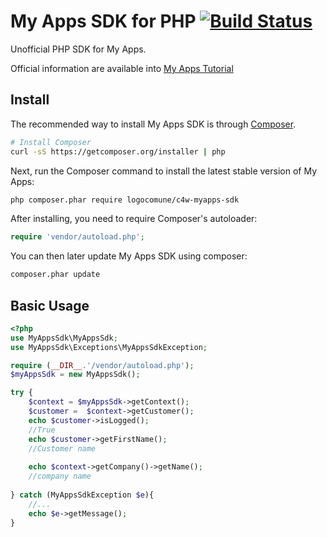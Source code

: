 # My Apps SDK for PHP  [![Build Status](https://travis-ci.org/logocomune/php-c4w-myapps-sdk.svg?branch=master)](https://travis-ci.org/logocomune/php-c4w-myapps-sdk)

Unofficial PHP SDK for My Apps. 

Official information are available into [My Apps Tutorial](https://github.com/Cloud4WiSF/my-apps-tutorial)

## Install
The recommended way to install My Apps SDK is through
[Composer](http://getcomposer.org).

```bash
# Install Composer
curl -sS https://getcomposer.org/installer | php
```

Next, run the Composer command to install the latest stable version of My Apps:

```bash
php composer.phar require logocomune/c4w-myapps-sdk
```

After installing, you need to require Composer's autoloader:

```php
require 'vendor/autoload.php';
```

You can then later update My Apps SDK using composer:

 ```bash
composer.phar update
 ```
## Basic Usage

```php
<?php
use MyAppsSdk\MyAppsSdk;
use MyAppsSdk\Exceptions\MyAppsSdkException;

require (__DIR__.'/vendor/autoload.php');
$myAppsSdk = new MyAppsSdk();

try {
    $context = $myAppsSdk->getContext();
    $customer =  $context->getCustomer();
    echo $customer->isLogged();
    //True
    echo $customer->getFirstName();
    //Customer name
    
    echo $context->getCompany()->getName();
    //company name
    
} catch (MyAppsSdkException $e){
    //...
    echo $e->getMessage();
}

